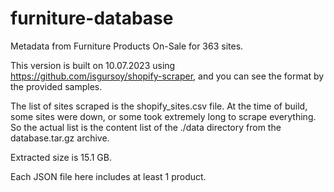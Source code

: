 # furniture-database
Metadata from Furniture Products On-Sale for 363 sites.

This version is built on 10.07.2023 using
https://github.com/isgursoy/shopify-scraper, 
and you can see the format by the provided samples.

The list of sites scraped is the shopify_sites.csv file.
At the time of build, some sites were down, or some took
extremely long to scrape everything.
So the actual list is the content list of the ./data directory 
from the database.tar.gz archive.

Extracted size is 15.1 GB.

Each JSON file here includes at least 1 product.

